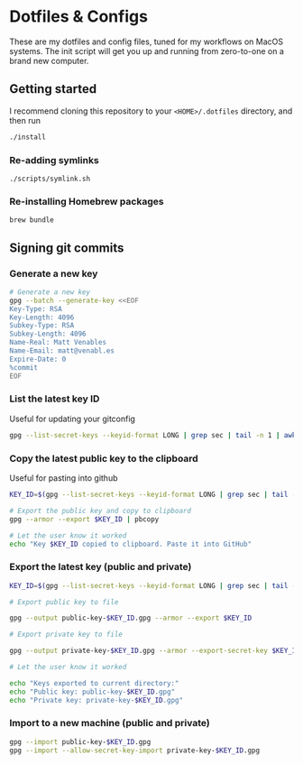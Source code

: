 # Dotfiles & Configs

These are my dotfiles and config files, tuned for my workflows on MacOS systems. The init script will get you up and running from zero-to-one on a brand new computer.

## Getting started

I recommend cloning this repository to your `<HOME>/.dotfiles` directory, and then run

```sh
./install
```

### Re-adding symlinks

```
./scripts/symlink.sh
```

### Re-installing Homebrew packages

```
brew bundle
```

## Signing git commits

### Generate a new key

```sh
# Generate a new key
gpg --batch --generate-key <<EOF
Key-Type: RSA
Key-Length: 4096
Subkey-Type: RSA
Subkey-Length: 4096
Name-Real: Matt Venables
Name-Email: matt@venabl.es
Expire-Date: 0
%commit
EOF
```

### List the latest key ID

Useful for updating your gitconfig

```sh
gpg --list-secret-keys --keyid-format LONG | grep sec | tail -n 1 | awk '{print $2}' | cut -d'/' -f2
```

### Copy the latest public key to the clipboard

Useful for pasting into github

```sh
KEY_ID=$(gpg --list-secret-keys --keyid-format LONG | grep sec | tail -n 1 | awk '{print $2}' | cut -d'/' -f2)

# Export the public key and copy to clipboard
gpg --armor --export $KEY_ID | pbcopy

# Let the user know it worked
echo "Key $KEY_ID copied to clipboard. Paste it into GitHub"
```

### Export the latest key (public and private)

```sh
KEY_ID=$(gpg --list-secret-keys --keyid-format LONG | grep sec | tail -n 1 | awk '{print $2}' | cut -d'/' -f2)

# Export public key to file

gpg --output public-key-$KEY_ID.gpg --armor --export $KEY_ID

# Export private key to file

gpg --output private-key-$KEY_ID.gpg --armor --export-secret-key $KEY_ID

# Let the user know it worked

echo "Keys exported to current directory:"
echo "Public key: public-key-$KEY_ID.gpg"
echo "Private key: private-key-$KEY_ID.gpg"
```

### Import to a new machine (public and private)

```sh
gpg --import public-key-$KEY_ID.gpg
gpg --import --allow-secret-key-import private-key-$KEY_ID.gpg
```
